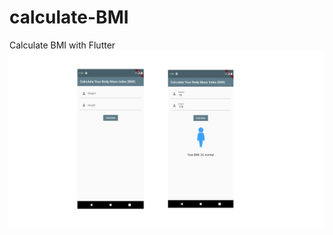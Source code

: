 # calculate-BMI
Calculate BMI with Flutter
![alt text](https://github.com/blackjohnrose/calculate-BMI/blob/master/screenshot/result.png?raw=true)
